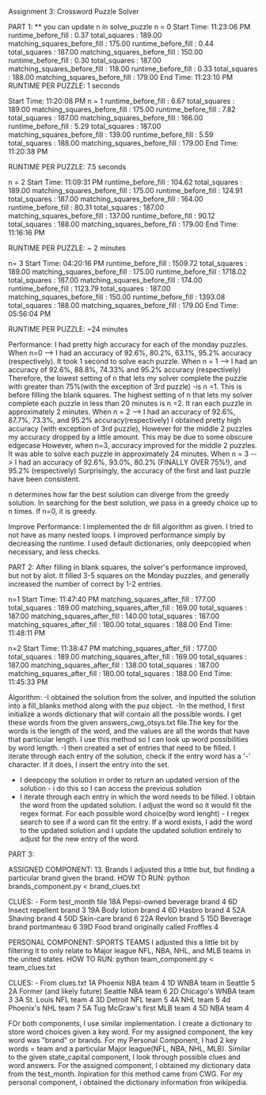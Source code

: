
Assignment 3: Crossword Puzzle Solver


PART 1:
** you can update n in solve_puzzle
n = 0
Start Time:
11:23:06 PM
 runtime_before_fill : 0.37
 total_squares : 189.00
 matching_squares_before_fill : 175.00
 runtime_before_fill : 0.44
 total_squares : 187.00
 matching_squares_before_fill : 150.00
 runtime_before_fill : 0.30
 total_squares : 187.00
 matching_squares_before_fill : 118.00
 runtime_before_fill : 0.33
 total_squares : 188.00
 matching_squares_before_fill : 179.00
End Time:
11:23:10 PM
RUNTIME PER PUZZLE: 1 seconds


Start Time:
11:20:08 PM
n = 1
 runtime_before_fill : 6.67
 total_squares : 189.00
 matching_squares_before_fill : 175.00
 runtime_before_fill : 7.82
 total_squares : 187.00
 matching_squares_before_fill : 166.00
 runtime_before_fill : 5.29
 total_squares : 187.00
 matching_squares_before_fill : 139.00
 runtime_before_fill : 5.59
 total_squares : 188.00
 matching_squares_before_fill : 179.00
End Time:
11:20:38 PM

RUNTIME PER PUZZLE: 7.5 seconds

n = 2
Start Time:
11:09:31 PM
 runtime_before_fill : 104.62
 total_squares : 189.00
 matching_squares_before_fill : 175.00
 runtime_before_fill : 124.91
 total_squares : 187.00
 matching_squares_before_fill : 164.00
 runtime_before_fill : 80.31
 total_squares : 187.00
 matching_squares_before_fill : 137.00
 runtime_before_fill : 90.12
 total_squares : 188.00
 matching_squares_before_fill : 179.00
End Time:
11:16:16 PM

RUNTIME PER PUZZLE: ~ 2 minutes

n= 3
Start Time:
04:20:16 PM
 runtime_before_fill : 1509.72
 total_squares : 189.00
 matching_squares_before_fill : 175.00
 runtime_before_fill : 1718.02
 total_squares : 187.00
 matching_squares_before_fill : 174.00
 runtime_before_fill : 1123.79
 total_squares : 187.00
 matching_squares_before_fill : 150.00
 runtime_before_fill : 1393.08
 total_squares : 188.00
 matching_squares_before_fill : 179.00
End Time:
05:56:04 PM

RUNTIME PER PUZZLE: ~24 minutes

Performance:
I had pretty high accuracy for each of the monday puzzles. 
When n=0 --> I had an accuracy of 92.6%, 80.2%, 63.1%, 95.2% accuracy (respectively).
It took 1 second to solve each puzzle.
When n = 1 --> I had an accuracy of 92.6%, 88.8%, 74.33% and 95.2% accuracy (respectively)
Therefore, the lowest setting of n that lets my solver complete the puzzle with greater than 75%(with the exception of 3rd puzzle) -is n =1. This is before filling the blank squares. 
The highest setting of n that lets my solver complete each puzzle in less than 20 minutes is n =2. It ran each puzzle in approximately 2 minutes.
When n = 2 --> I had an accuracy of 92.6%, 87.7%, 73.3%, and 95.2% accuracy(respectively)
I obtained pretty high accuracy (with exception of 3rd puzzle), However for the middle 2 puzzles my accuracy dropped by a little amount. This may be due to some obscure edgecase
However, when n=3, accuracy improved for the middle 2 puzzles. It was able to solve each puzzle in approximately 24 minutes. 
When n = 3 --> I had an accuracy of 92.6%, 93.0%, 80.2% (FINALLY OVER 75%!), and 95.2% (respectively)
Surprisingly, the accuracy of the first and last puzzle have been consistent.

n determines how far the best solution can diverge from the greedy solution. In searching for the best solution, we pass in a greedy choice up to n times. If n=0, it is greedy.

Improve Performance:
I implemented the dr fill algorithm as given. I tried to not have as many nested loops. I improved performance simply by decreasing the runtime. I used default dictionaries, only deepcopied when necessary, and less checks.


PART 2:
After filling in blank squares, the solver's performance improved, but not by alot. It filled 3-5 squares on the Monday puzzles, and generally increased the number of correct by 1-2 entries. 

n=1
Start Time:
11:47:40 PM
 matching_squares_after_fill : 177.00
 total_squares : 189.00
 matching_squares_after_fill : 169.00
 total_squares : 187.00
 matching_squares_after_fill : 140.00
 total_squares : 187.00
 matching_squares_after_fill : 180.00
 total_squares : 188.00
End Time:
11:48:11 PM


n=2
Start Time:
11:38:47 PM
 matching_squares_after_fill : 177.00
 total_squares : 189.00
 matching_squares_after_fill : 169.00
 total_squares : 187.00
 matching_squares_after_fill : 138.00
 total_squares : 187.00
 matching_squares_after_fill : 180.00
 total_squares : 188.00
End Time:
11:45:33 PM



Algorithm:
-I obtained the solution from the solver, and inputted the solution into a fill_blanks method along with the puz object.
-In the method, I first initialize a words dictionary that will contain all the possible words. I get these words from the given answers_cwg_otsys.txt file.The key for the words is the length of the word, and the values are all the words that have that particular length. I use this method so I can look up word possibilities by word length.
-I then created a set of entries that need to be filled. I iterate through each entry of the solution, check if the entry word has a '-' character. If it does, I insert the entry into the set.
- I deepcopy the solution in order to return an updated version of the solution - i do this so I can access the previous solution
- I iterate through each entry in which the word needs to be filled. I obtain the word from the updated solution. I adjust the word so it would fit the regex format. For each possible word choice(by word lenght) - I regex search to see if a word can fit the entry. If a word exists, I add the word to the updated solution and I update the updated solution entirely to adjust for the new entry of the word.



PART 3:

ASSIGNED COMPONENT: 13. Brands
I adjusted this a little but, but finding a particular brand given the brand. 
HOW TO RUN: python brands_component.py < brand_clues.txt

CLUES: - Form test_month file
18A	Pepsi-owned beverage brand	4
6D	Insect repellent brand	3
19A	Body lotion brand	4
6D	Hasbro brand	4
52A	Shaving brand	4
50D	Skin-care brand	6
22A	Revlon brand	5
15D	Beverage brand portmanteau	6
39D	Food brand originally called Froffles	4


PERSONAL COMPONENT: SPORTS TEAMS
I adjusted this a little bit by filtering it to only relate to Major league NFL, NBA, NHL, and MLB teams in the united states. 
HOW TO RUN: python team_component.py < team_clues.txt

CLUES: - From clues.txt
1A	Phoenix NBA team	4
1D	WNBA team in Seattle	5
2A	Former (and likely future) Seattle NBA team	6
2D	Chicago's WNBA team	3
3A	St. Louis NFL team	4
3D	Detroit NFL team	5
4A	NHL team	5
4d	Phoenix's NHL team	7
5A	Tug McGraw's first MLB team	4
5D	NBA team	4

FOr both components, I use similar implementation. I create a dictionary to store word choices given a key word. For my assigned component, the key word was "brand" or brands. For my Personal Component, I had 2 key words = team and a particular Major league(NFL, NBA, NHL, MLB). Similar to the given state_capital component, I look through possible clues and word answers. For the assigned component, I obtained my dictionary data from the test_month. Inpiration for this method came from CWG. For my personal component, i obtained the dictionary information fron wikipedia. 
